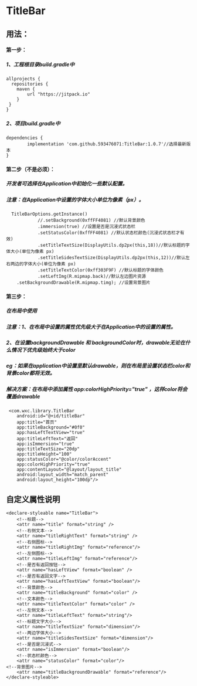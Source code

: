 # TitleBar
## 用法：
#### 第一步：
##### 1、工程根目录build.gradle中
    allprojects {
      repositories {
        maven {
            url "https://jitpack.io"
        }
     }
    }
##### 2、项目build.gradle中
    dependencies {
	        implementation 'com.github.593476071:TitleBar:1.0.7'//选择最新版本
	}
#### 第二步（不是必须）：
##### 开发者可选择在Application中初始化一些默认配置。
##### 注意：在Application中设置的字体大小单位为像素（px）。
      TitleBarOptions.getInstance()
                //.setBackground(0xffFF4081) //默认背景颜色
                .immersion(true) //设置是否是沉浸式状态栏
                .setStatusColor(0xffFF4081) //默认状态栏颜色(沉浸式状态栏才有效)
                .setTitleTextSize(DisplayUtils.dp2px(this,18))//默认标题的字体大小(单位为像素 px)
                .setTitleSidesTextSize(DisplayUtils.dp2px(this,12))//默认左右两边的字体大小(单位为像素 px)
                .setTitleTextColor(0xff303F9F) //默认标题的字体颜色
                .setLeftImg(R.mipmap.back)//默认左边图片资源
		.setBackgroundDrawable(R.mipmap.timg); //设置背景图片
#### 第三步：
##### 在布局中使用
##### 注意：1、在布局中设置的属性优先级大于在Application中的设置的属性。
#####      2、在设置backgroundDrawable 和 backgroundColor时，drawable无论在什么情况下优先级始终大于color
#####      eg：如果在application中设置里默认drawable，则在布局里设置状态栏color和背景color都将无效。
#####      解决方案：在布局中添加属性 app:colorHighPriority="true" ，这样color将会覆盖drawable

     <com.wxc.library.TitleBar
        android:id="@+id/titleBar"
        app:title="首页"
        app:titleBackground="#0f0"
        app:hasLeftTextView="true"
        app:titleLeftText="返回"
        app:isImmersion="true"
        app:titleTextSize="20dp"
        app:titleHeight="100"
        app:statusColor="@color/colorAccent"
        app:colorHighPriority="true"
        app:contentLayout="@layout/layout_title"
        android:layout_width="match_parent"
        android:layout_height="100dp"/>
## 自定义属性说明
    <declare-styleable name="TitleBar">
        <!--标题-->
        <attr name="title" format="string" />
        <!--右侧文本-->
        <attr name="titleRightText" format="string" />
        <!--右侧图标-->
        <attr name="titleRightImg" format="reference"/>
        <!--左侧图标-->
        <attr name="titleLeftImg" format="reference"/>
        <!--是否有返回按钮-->
        <attr name="hasLeftView" format="boolean" />
        <!--是否有返回文字-->
        <attr name="hasLeftTextView" format="boolean"/>
        <!--背景颜色-->
        <attr name="titleBackground" format="color" />
        <!--文本颜色-->
        <attr name="titleTextColor" format="color" />
        <!--左侧文本-->
        <attr name="titleLeftText" format="string"/>
        <!--标题文字大小-->
        <attr name="titleTextSize" format="dimension"/>
        <!--两边字体大小-->
        <attr name="titleSidesTextSize" format="dimension"/>
        <!--是否是沉浸式-->
        <attr name="isImmersion" format="boolean"/>
        <!--状态栏颜色-->
        <attr name="statusColor" format="color"/>
	<!--背景图片-->
        <attr name="titleBackgroundDrawable" format="reference"/>
    </declare-styleable>
